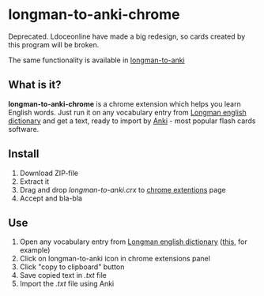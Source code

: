 # longman-to-anki-chrome

Deprecated. Ldoceonline have made a big redesign, so cards created by this program will be broken.

The same functionality is available in [longman-to-anki](https://github.com/yakhinvadim/longman-to-anki)

## What is it?

**longman-to-anki-chrome** is a chrome extension which helps you learn English words.
Just run it on any vocabulary entry from [Longman english dictionary](http://www.ldoceonline.com/) and get a text, ready to import by [Anki](http://ankisrs.net/index.html) - most popular flash cards software.

## Install
1. Download ZIP-file
2. Extract it
3. Drag and drop *longman-to-anki.crx* to [chrome extentions](chrome://extensions/) page
4. Accept and bla-bla

## Use
1. Open any vocabulary entry from [Longman english dictionary](http://www.ldoceonline.com/) ([this](http://www.ldoceonline.com/dictionary/example), for example)
2. Click on longman-to-anki icon in chrome extensions panel
3. Click "copy to clipboard" button
4. Save copied text in *.txt* file
5. Import the *.txt* file using Anki
